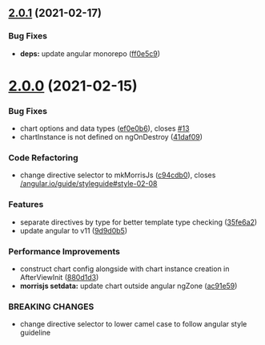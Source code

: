 ## [2.0.1](https://github.com/mledour/angular-morris-js/compare/v2.0.0...v2.0.1) (2021-02-17)


### Bug Fixes

* **deps:** update angular monorepo ([ff0e5c9](https://github.com/mledour/angular-morris-js/commit/ff0e5c9fa811593891b9c0e93a23945e56dd8996))

# [2.0.0](https://github.com/mledour/angular-morris-js/compare/v1.1.0...v2.0.0) (2021-02-15)


### Bug Fixes

* chart options and data types ([ef0e0b6](https://github.com/mledour/angular-morris-js/commit/ef0e0b6f564af750f014871532ef2a53a8a23e34)), closes [#13](https://github.com/mledour/angular-morris-js/issues/13)
* chartInstance is not defined on ngOnDestroy ([41daf09](https://github.com/mledour/angular-morris-js/commit/41daf09f6feff3241dc46d21b68680fe2a07c49d))


### Code Refactoring

* change directive selector to mkMorrisJs ([c94cdb0](https://github.com/mledour/angular-morris-js/commit/c94cdb0e78036bd041ab1333ff7177d613cb578b)), closes [/angular.io/guide/styleguide#style-02-08](https://github.com//angular.io/guide/styleguide/issues/style-02-08)


### Features

* separate directives by type for better template type checking ([35fe6a2](https://github.com/mledour/angular-morris-js/commit/35fe6a2f17ca658772b738fa958dd09e0781fc9c))
* update angular to v11 ([9d9d0b5](https://github.com/mledour/angular-morris-js/commit/9d9d0b59f6689ca6362d0db520dadbb583318842))


### Performance Improvements

* construct chart config alongside with chart instance creation in AfterViewInit ([880d1d3](https://github.com/mledour/angular-morris-js/commit/880d1d3965770e7f730dfc1e1a1f7ca536a74c22))
* **morrisjs setdata:** update chart outside angular ngZone ([ac91e59](https://github.com/mledour/angular-morris-js/commit/ac91e59c75a774254fd76853221d247d909d374b))


### BREAKING CHANGES

* change directive selector to lower camel case to follow angular style guideline
